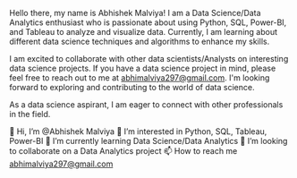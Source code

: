 Hello there, my name is Abhishek Malviya! I am a Data Science/Data Analytics enthusiast who is passionate about using Python, SQL, Power-BI, and Tableau to analyze and visualize data. Currently, I am learning about different data science techniques and algorithms to enhance my skills.

I am excited to collaborate with other data scientists/Analysts on interesting data science projects. If you have a data science project in mind, please feel free to reach out to me at abhimalviya297@gmail.com. I'm looking forward to exploring and contributing to the world of data science.

As a data science aspirant, I am eager to connect with other professionals in the field.

👋 Hi, I’m @Abhishek Malviya
👀 I’m interested in Python, SQL, Tableau, Power-BI
🌱 I’m currently learning Data Science/Data Analytics
💞️ I’m looking to collaborate on a Data Analytics project
📫 How to reach me abhimalviya297@gmail.com
